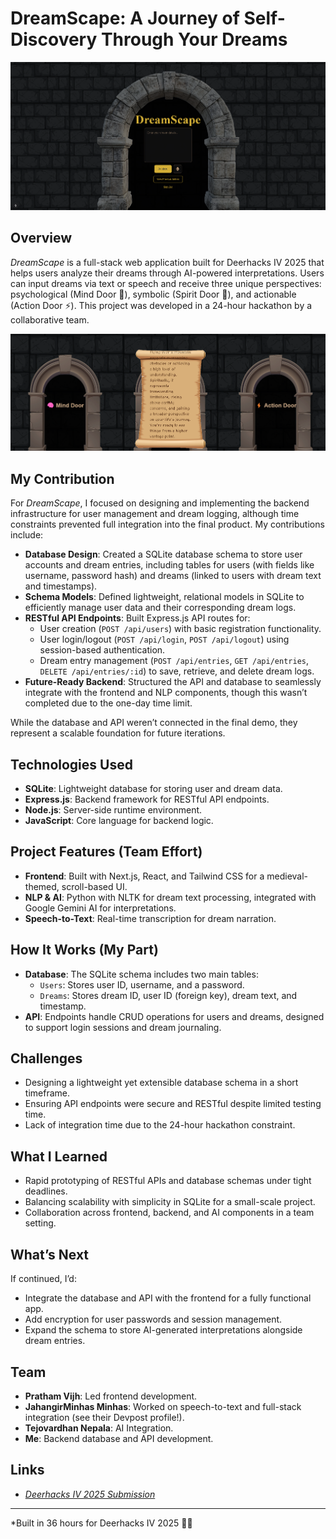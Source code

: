 # DreamScape: A Journey of Self-Discovery Through Your Dreams
![dreamscape homepage](dreamscape-home.png)
## Overview
*DreamScape* is a full-stack web application built for Deerhacks IV 2025 that helps users analyze their dreams through AI-powered interpretations. Users can input dreams via text or speech and receive three unique perspectives: psychological (Mind Door 🧠), symbolic (Spirit Door 🔮), and actionable (Action Door ⚡). This project was developed in a 24-hour hackathon by a collaborative team.


![dreamscape doors](dreamscape-dream.png)
## My Contribution
For *DreamScape*, I focused on designing and implementing the backend infrastructure for user management and dream logging, although time constraints prevented full integration into the final product. My contributions include:

- **Database Design**: Created a SQLite database schema to store user accounts and dream entries, including tables for users (with fields like username, password hash) and dreams (linked to users with dream text and timestamps).
- **Schema Models**: Defined lightweight, relational models in SQLite to efficiently manage user data and their corresponding dream logs.
- **RESTful API Endpoints**: Built Express.js API routes for:
  - User creation (`POST /api/users`) with basic registration functionality.
  - User login/logout (`POST /api/login`, `POST /api/logout`) using session-based authentication.
  - Dream entry management (`POST /api/entries`, `GET /api/entries`, `DELETE /api/entries/:id`) to save, retrieve, and delete dream logs.
- **Future-Ready Backend**: Structured the API and database to seamlessly integrate with the frontend and NLP components, though this wasn’t completed due to the one-day time limit.

While the database and API weren’t connected in the final demo, they represent a scalable foundation for future iterations.

## Technologies Used
- **SQLite**: Lightweight database for storing user and dream data.
- **Express.js**: Backend framework for RESTful API endpoints.
- **Node.js**: Server-side runtime environment.
- **JavaScript**: Core language for backend logic.

## Project Features (Team Effort)
- **Frontend**: Built with Next.js, React, and Tailwind CSS for a medieval-themed, scroll-based UI.
- **NLP & AI**: Python with NLTK for dream text processing, integrated with Google Gemini AI for interpretations.
- **Speech-to-Text**: Real-time transcription for dream narration.

## How It Works (My Part)
- **Database**: The SQLite schema includes two main tables:
  - `Users`: Stores user ID, username, and a password.
  - `Dreams`: Stores dream ID, user ID (foreign key), dream text, and timestamp.
- **API**: Endpoints handle CRUD operations for users and dreams, designed to support login sessions and dream journaling.


## Challenges
- Designing a lightweight yet extensible database schema in a short timeframe.
- Ensuring API endpoints were secure and RESTful despite limited testing time.
- Lack of integration time due to the 24-hour hackathon constraint.

## What I Learned
- Rapid prototyping of RESTful APIs and database schemas under tight deadlines.
- Balancing scalability with simplicity in SQLite for a small-scale project.
- Collaboration across frontend, backend, and AI components in a team setting.

## What’s Next
If continued, I’d:
- Integrate the database and API with the frontend for a fully functional app.
- Add encryption for user passwords and session management.
- Expand the schema to store AI-generated interpretations alongside dream entries.

## Team
- **Pratham Vijh**: Led frontend development.
- **JahangirMinhas Minhas**: Worked on speech-to-text and full-stack integration (see their Devpost profile!).
- **Tejovardhan Nepala**: AI Integration.
- **Me**: Backend database and API development.

## Links
- *[Deerhacks IV 2025 Submission](https://devpost.com/software/dreamspace?ref_content=user-portfolio&ref_feature=in_progress)*
---
*Built in 36 hours for Deerhacks IV 2025 🚀✨
